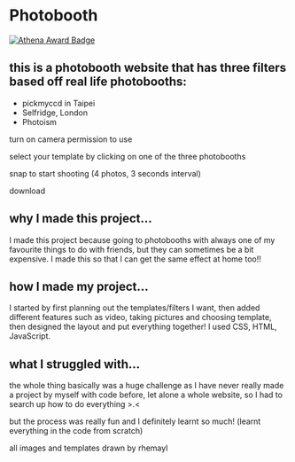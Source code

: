# Photobooth
[![Athena Award Badge](https://img.shields.io/endpoint?url=https%3A%2F%2Faward.athena.hackclub.com%2Fapi%2Fbadge)](https://award.athena.hackclub.com?utm_source=readme)

## this is a photobooth website that has three filters based off real life photobooths:
- pickmyccd in Taipei
-  Selfridge, London
- Photoism

turn on camera permission to use 

select your template by clicking on one of the three photobooths 

snap to start shooting (4 photos, 3 seconds interval)

download

why I made this project...
---

I made this project because going to photobooths with always one of my favourite things to do with friends, but they can sometimes be a bit expensive. I made this so that I can get the same effect at home too!!

how I made my project...
---

I started by first planning out the templates/filters I want, then added different features such as video, taking pictures and choosing template, then designed the layout and put everything together! I used CSS, HTML, JavaScript.


what I struggled with...
---

the whole thing basically was a huge challenge as I have never really made a project by myself with code before, let alone a whole website, so I had to search up how to do everything >.<

but the process was really fun and I definitely learnt so much! (learnt everything in the code from scratch)


all images and templates drawn by rhemayl


 
